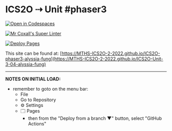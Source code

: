 # ICS2O ⇢ Unit #phaser3

[![Open in Codespaces](https://classroom.github.com/assets/launch-codespace-7f7980b617ed060a017424585567c406b6ee15c891e84e1186181d67ecf80aa0.svg)](https://classroom.github.com/open-in-codespaces?assignment_repo_id=10843462)

[![Mr Coxall's Super Linter](https://github.com/MTHS-ICS2O-2-2022/ICS2O-Unit-3-04-alyssia-fung/workflows/Mr%20Coxall's%20Super%20Linter/badge.svg)](https://github.com/MTHS-ICS2O-2-2022/ICS2O-Unit-3-04-alyssia-fung/actions)

[![Deploy Pages](https://github.com/MTHS-ICS2O-2-2022/ICS2O-Unit-3-04-alyssia-fung/workflows/Deploy%20Pages/badge.svg)](https://github.com/MTHS-ICS2O-2-2022/ICS2O-Unit-3-04-alyssia-fung/actions)

This site can be found at: [https://MTHS-ICS2O-2-2022.github.io/ICS2O-phaser3-alyssia-fung](https://MTHS-ICS2O-2-2022.github.io/ICS2O-Unit-3-04-alyssia-fung)

---

**NOTES ON INITIAL LOAD:**
- remember to goto on the menu bar:
  - File
  - Go to Repository
  - ⚙ Settings
  - 🗔 Pages
    - then from the "Deploy from a branch ▼" button, select "GitHub Actions"
